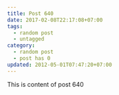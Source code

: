 ```yaml
---
title: Post 640
date: 2017-02-08T22:17:08+07:00
tags:
  - random post
  - untagged
category:
  - random post
  - post has 0
updated: 2012-05-01T07:47:20+07:00
---
```

This is content of post 640